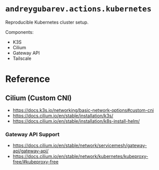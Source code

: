 # `andreygubarev.actions.kubernetes`

Reproducible Kubernetes cluster setup.

Components:
- K3S
- Cilium
- Gateway API
- Tailscale

# Reference

## Cilium (Custom CNI)

- https://docs.k3s.io/networking/basic-network-options#custom-cni
- https://docs.cilium.io/en/stable/installation/k3s/
- https://docs.cilium.io/en/stable/installation/k8s-install-helm/

### Gateway API Support

- https://docs.cilium.io/en/stable/network/servicemesh/gateway-api/gateway-api/
- https://docs.cilium.io/en/stable/network/kubernetes/kubeproxy-free/#kubeproxy-free
